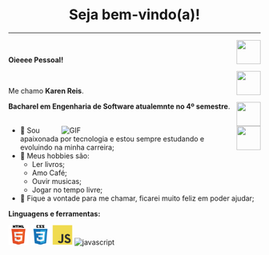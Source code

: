 <h1 align="center"> Seja bem-vindo(a)! </h1>
<hr />
<a href="https://github.com/karenreis7" target="_blank">
  <img align="right" src="https://cdn.iconscout.com/icon/free/png-256/github-108-438008.png" width="48px" height="48px">
</a><br />
<p align="left" > 
  <b>Oieeee Pessoal!</b>
</p>
<a href="https://www.instagram.com/reiskaah_/" target="_blank">
  <img align="right" src="https://img.icons8.com/ios-filled/50/000000/instagram-new--v1.png" width="48px" height="48px">
</a><br />
<p align="left" >
Me chamo <b> Karen Reis</b>.
</p>
<p align="left" >
<b>Bacharel em Engenharia de Software atualemnte no 4º semestre</b>. <a href="mailto:karenreis7@hotmail.com" alt="Outlook">
  <img align="right" src="https://img.icons8.com/fluency-systems-filled/48/000000/ms-outlook.png" width="48px" height="48px">
</a><br /></br> 
</p>
<a href="https://www.linkedin.com/in/karenreis7" target="_blank">
  <img align="right" src="https://img.icons8.com/ios-filled/50/000000/linkedin.png" width="48px" height="48px">
</a>


<img align="right" alt="GIF" src="https://user-images.githubusercontent.com/94981827/150028416-d9c45f11-5c06-4305-82b8-c699e876f7fd.png" width="350px" />

- 💼 Sou apaixonada por tecnologia e estou sempre estudando e evoluindo na minha carreira;
- 👾 Meus hobbies são:
  - Ler livros;
  - Amo Café; 
  - Ouvir musicas; 
  - Jogar no tempo livre;
- 💬 Fique a vontade para me chamar, ficarei muito feliz em poder ajudar;


**Linguagens e ferramentas:**  

<p align="left">
<img src="https://raw.githubusercontent.com/devicons/devicon/master/icons/html5/html5-original-wordmark.svg" alt="html5" width="40" height="40"/> 
<img src="https://raw.githubusercontent.com/devicons/devicon/master/icons/css3/css3-original-wordmark.svg" alt="css3" width="40" height="40"/> 
<img src="https://raw.githubusercontent.com/devicons/devicon/master/icons/javascript/javascript-original.svg" alt="javascript" width="40" height="40"/> 
<img src="https://cdn.jsdelivr.net/gh/devicons/devicon/icons/java/java-original.svg" alt="javascript" width="40" height="40" />

</p>





